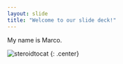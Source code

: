 ```yaml
---
layout: slide
title: "Welcome to our slide deck!"
---
```


My name is Marco.

![steroidtocat](https://octodex.github.com/images/steroidtocat.png)
{: .center}
